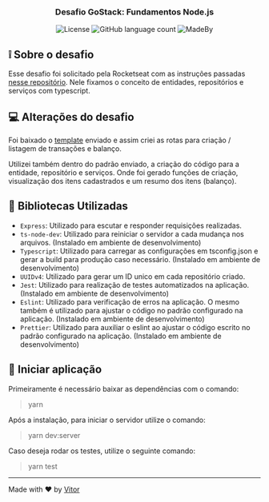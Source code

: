 <h3 align="center">
  Desafio GoStack: Fundamentos Node.js
</h3>
<p align="center">
  <img alt="License" src="https://img.shields.io/badge/License-MIT-%2304D361">
  <img alt="GitHub language count" src="https://img.shields.io/github/languages/count/VtrAlves/desafio-fundamentos-node?color=%2304D361">
  <img alt="MadeBy" src="https://img.shields.io/badge/made%20by-Vitor%20Alves-%2304D361">
</p>

## ❕ Sobre o desafio

Esse desafio foi solicitado pela Rocketseat com as instruções passadas [nesse repositório](https://github.com/Rocketseat/bootcamp-gostack-desafios/tree/master/desafio-fundamentos-nodejs). Nele fixamos o conceito de entidades, repositórios e serviços com typescript.

## 💻 Alterações do desafio

Foi baixado o [template](https://github.com/Rocketseat/gostack-template-fundamentos-node) enviado e assim criei as rotas para criação / listagem de transações e balanço.

Utilizei também dentro do padrão enviado, a criação do código para a entidade, repositório e serviços. Onde foi gerado funções de criação, visualização dos itens cadastrados e um resumo dos itens (balanço).

## 📖 Bibliotecas Utilizadas

- `Express`: Utilizado para escutar e responder requisições realizadas.
- `ts-node-dev`: Utilizado para reiniciar o servidor a cada mudança nos arquivos. (Instalado em ambiente de desenvolvimento)
- `Typescript`: Utilizado para carregar as configurações em tsconfig.json e gerar a build para produção caso necessário. (Instalado em ambiente de desenvolvimento)
- `UUIDv4`: Utilizado para gerar um ID unico em cada repositório criado.
- `Jest`: Utilizado para realização de testes automatizados na aplicação. (Instalado em ambiente de desenvolvimento)
- `Eslint`: Utilizado para verificação de erros na aplicação. O mesmo também é utilizado para ajustar o código no padrão configurado na aplicação. (Instalado em ambiente de desenvolvimento)
- `Prettier`: Utilizado para auxiliar o eslint ao ajustar o código escrito no padrão configurado na aplicação. (Instalado em ambiente de desenvolvimento)

## 🚀 Iniciar aplicação

Primeiramente é necessário baixar as dependências com o comando:

> yarn

Após a instalação, para iniciar o servidor utilize o comando:

> yarn dev:server

Caso deseja rodar os testes, utilize o seguinte comando:

> yarn test

---

Made with ❤ by [Vitor](https://github.com/VtrAlves)
